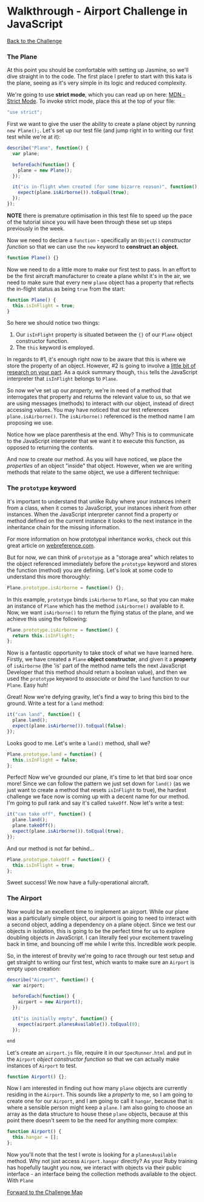 # Walkthrough - Airport Challenge in JavaScript

[Back to the Challenge](../airport_challange_js.md)

### The Plane

At this point you should be comfortable with setting up Jasmine, so we'll dive straight in to the code. The first place I prefer to start with this kata is the plane, seeing as it's very simple in its logic and reduced complexity.

We're going to use **strict mode**, which you can read up on here: [MDN - Strict Mode](https://developer.mozilla.org/en-US/docs/Web/JavaScript/Reference/Strict_mode). To invoke strict mode, place this at the top of your file:

```javascript
"use strict";
```

First we want to give the user the ability to create a plane object by running `new Plane();`. Let's set up our test file (and jump right in to writing our first test while we're at it):

```javascript
describe("Plane", function() {
  var plane;

  beforeEach(function() {
    plane = new Plane();
  });

  it("is in-flight when created (for some bizarre reason)", function() {
    expect(plane.isAirborne()).toEqual(true);
  });
});
```

**NOTE** there is premature optimisation in this test file to speed up the pace of the tutorial since you will have been through these set up steps previously in the week.

Now we need to declare a `function` - specifically an `Object()` *constructor function* so that we can use the `new` keyword to **construct an object.**

```javascript
function Plane() {}
```

Now we need to do a little more to make our first test to pass. In an effort to be the first aircraft manufacturer to create a plane whilst it's in the air, we need to make sure that every new `plane` object has a property that reflects the in-flight status as being `true` from the start:

```javascript
function Plane() {
  this.isInFlight = true;
}
```

So here we should notice two things:
1. Our `isInFlight` property is situated between the `{}` of our `Plane` object constructor function.
2. The `this` keyword is employed.

In regards to #1, it's enough right now to be aware that this is where we store the property of an object. However, #2 is going to involve a [little bit of research on your part](http://javascriptissexy.com/understand-javascripts-this-with-clarity-and-master-it/). As a quick summary though, `this` tells the JavaScript interpreter that `isInFlight` belongs to `Plane`.

So now we've set up our *property*, we're in need of a method that interrogates that property and returns the relevant value to us, so that we are using messages (methods) to interact with our object, instead of direct accessing values. You may have noticed that our test references `plane.isAirborne()`. The `isAirborne()` referenced is the method name I am proposing we use.

Notice how we place parenthesis at the end. Why? This is to communicate to the JavaScript interpreter that we want it to execute this function, as opposed to returning the contents.

And now to create our method. As you will have noticed, we place the _properties_ of an object "inside" that object. However, when we are writing methods that relate to the same object, we use a different technique:

### The `prototype` keyword

It's important to understand that unlike Ruby where your instances inherit from a class, when it comes to JavaScript, your instances inherit from other instances. When the JavaScript interpreter cannot find a property or method defined on the current instance it looks to the next instance in the inheritance chain for the missing information.

For more information on how prototypal inheritance works, check out this great article on [webreference.com](http://www.webreference.com/programming/javascript/prototypal_inheritance/index.html).

But for now, we can think of `prototype` as a "storage area" which relates to the object referenced immediately before the `prototype` keyword and stores the function (method) you are defining. Let's look at some code to understand this more thoroughly:

```javascript
Plane.prototype.isAirborne = function() {};
```

In this example, `prototype` binds `isAirborne` to `Plane`, so that you can make an instance of `Plane` which has the method `isAirborne()` available to it. Now, we want `isAirborne()` to return the flying status of the plane, and we achieve this using the following:

```javascript
Plane.prototype.isAirborne = function() {
  return this.isInFlight;
};
```

Now is a fantastic opportunity to take stock of what we have learned here. Firstly, we have created a `Plane` **object constructor**, and given it a **property** of `isAirborne` (the 'is' part of the method name tells the next JavaScript Developer that this method should return a boolean value), and then we used the `prototype` keyword to *associate* or *bind* the `land` function to our `Plane`. Easy huh!

Great! Now we're defying gravity, let's find a way to bring this bird to the ground. Write a test for a `land` method:

```javascript
it("can land", function() {
  plane.land();
  expect(plane.isAirborne()).toEqual(false);
});
```

Looks good to me. Let's write a `land()` method, shall we?

```javascript
Plane.prototype.land = function() {
  this.isInFlight = false;
};
```

Perfect! Now we've grounded our plane, it's time to let that bird soar once more! Since we can follow the pattern we just set down for `land()` (as we just want to create a method that resets `isInFlight` to true), the hardest challenge we face now is coming up with a decent name for our method. I'm going to pull rank and say it's called `takeOff`. Now let's write a test:

```javascript
it("can take off", function() {
  plane.land();
  plane.takeOff();
  expect(plane.isAirborne()).toEqual(true);
});
```

And our method is not far behind...

```javascript
Plane.prototype.takeOff = function() {
  this.isInFlight = true;
};
```

Sweet success! We now have a fully-operational aircraft.

### The Airport

Now would be an excellent time to implement an airport. While our plane was a particularly simple object, our airport is going to need to interact with a second object, adding a dependency on a plane object. Since we test our objects in isolation, this is going to be the perfect time for us to explore doubling objects in JavaScript. I can literally feel your excitement traveling back in time, and bouncing off me while I write this. Incredible work people.

So, in the interest of brevity we're going to race through our test setup and get straight to writing our first test, which wants to make sure an `Airport` is empty upon creation:

```javascript
describe("Airport", function() {
  var airport;

  beforeEach(function() {
    airport = new Airport();
  });

  it("is initially empty", function() {
    expect(airport.planesAvailable()).toEqual(0);
  });

end
```

Let's create an `airport.js` file, require it in our `SpecRunner.html` and put in the `Airport` *object constructor function* so that we can actually make instances of `Airport` to test.

```javascript
function Airport() {};
```

Now I am interested in finding out how many `plane` objects are currently residing in the `Airport`. This sounds like a *property* to me, so I am going to create one for our `Airport`, and I am going to call it `hangar`, because that is where a sensible person might keep a `plane`. I am also going to choose an array as the data structure to house these `plane` objects, because at this point there doesn't seem to be the need for anything more complex:

```javascript
function Airport() {
  this.hangar = [];
};
```

Now you'll note that the test I wrote is looking for a `planesAvailable` method. Why not just access `Airport.hangar` directly? As your Ruby training has hopefully taught you now, we interact with objects via their public interface - an interface being the collection methods available to the object. With `Plane`








[Forward to the Challenge Map](../README.md)
